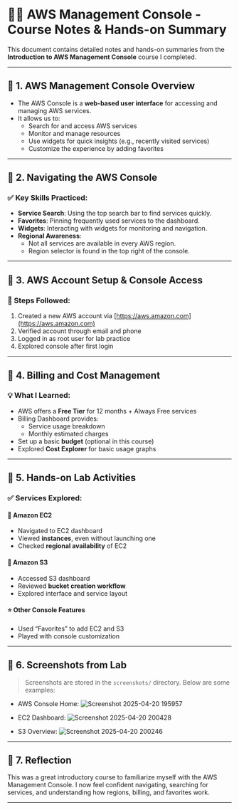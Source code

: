 # 🧑‍💻 AWS Management Console - Course Notes & Hands-on Summary

This document contains detailed notes and hands-on summaries from the **Introduction to AWS Management Console** course I completed.

---

## 🔹 1. AWS Management Console Overview

- The AWS Console is a **web-based user interface** for accessing and managing AWS services.
- It allows us to:
  - Search for and access AWS services
  - Monitor and manage resources
  - Use widgets for quick insights (e.g., recently visited services)
  - Customize the experience by adding favorites

---

## 🔹 2. Navigating the AWS Console

### ✅ Key Skills Practiced:
- **Service Search**: Using the top search bar to find services quickly.
- **Favorites**: Pinning frequently used services to the dashboard.
- **Widgets**: Interacting with widgets for monitoring and navigation.
- **Regional Awareness**:
  - Not all services are available in every AWS region.
  - Region selector is found in the top right of the console.

---

## 🔹 3. AWS Account Setup & Console Access

### 🧾 Steps Followed:
1. Created a new AWS account via [https://aws.amazon.com](https://aws.amazon.com)
2. Verified account through email and phone
3. Logged in as root user for lab practice
4. Explored console after first login

---

## 🔹 4. Billing and Cost Management

### 💡 What I Learned:
- AWS offers a **Free Tier** for 12 months + Always Free services
- Billing Dashboard provides:
  - Service usage breakdown
  - Monthly estimated charges
- Set up a basic **budget** (optional in this course)
- Explored **Cost Explorer** for basic usage graphs

---

## 🔹 5. Hands-on Lab Activities

### ✅ Services Explored:

#### 📌 Amazon EC2
- Navigated to EC2 dashboard
- Viewed **instances**, even without launching one
- Checked **regional availability** of EC2

#### 📌 Amazon S3
- Accessed S3 dashboard
- Reviewed **bucket creation workflow**
- Explored interface and service layout

#### ⭐ Other Console Features
- Used “Favorites” to add EC2 and S3
- Played with console customization

---

## 🔹 6. Screenshots from Lab

> Screenshots are stored in the `screenshots/` directory. Below are some examples:

- AWS Console Home: ![Screenshot 2025-04-20 195957](https://github.com/user-attachments/assets/58834a36-1d63-417a-8bd4-c2950e96a4f9)

- EC2 Dashboard: ![Screenshot 2025-04-20 200428](https://github.com/user-attachments/assets/9ff39f67-3f06-4790-8ffa-7cc903d8b57c)

- S3 Overview: ![Screenshot 2025-04-20 200246](https://github.com/user-attachments/assets/ad063dc5-ae6d-48df-a981-dc60ea00de0d)


---

## 🔹 7. Reflection

This was a great introductory course to familiarize myself with the AWS Management Console. I now feel confident navigating, searching for services, and understanding how regions, billing, and favorites work.

---




